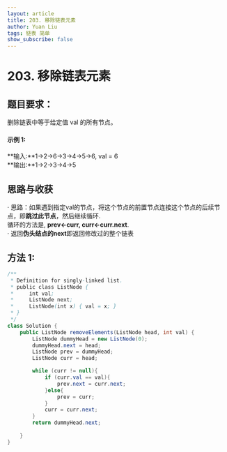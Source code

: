 ```yaml
---
layout: article
title: 203. 移除链表元素
author: Yuan Liu
tags: 链表 简单
show_subscribe: false
---
```


# 203. 移除链表元素

## 题目要求：
删除链表中等于给定值 val 的所有节点。  
 
#### 示例 1:  
**输入:**1->2->6->3->4->5->6, val = 6  
**输出:**1->2->3->4->5  

## 思路与收获
· 思路：如果遇到指定val的节点，将这个节点的前置节点连接这个节点的后续节点，即**跳过此节点**，然后继续循环.  
循环的方法是, **prev←curr, curr←curr.next**.  
· 返回**伪头结点的next**即返回修改过的整个链表

## 方法 1:
```java
/**
 * Definition for singly-linked list.
 * public class ListNode {
 *     int val;
 *     ListNode next;
 *     ListNode(int x) { val = x; }
 * }
 */
class Solution {
    public ListNode removeElements(ListNode head, int val) {
        ListNode dummyHead = new ListNode(0);
        dummyHead.next = head;
        ListNode prev = dummyHead;
        ListNode curr = head;

        while (curr != null){
            if (curr.val == val){
                prev.next = curr.next;
            }else{
                prev = curr;
            }
            curr = curr.next;                        
        }
        return dummyHead.next;
        
    }
}
```  






